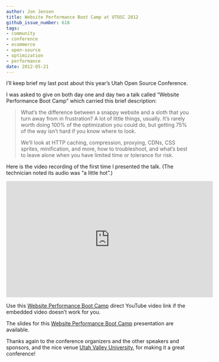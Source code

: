 ```yaml
---
author: Jon Jensen
title: Website Performance Boot Camp at UTOSC 2012
github_issue_number: 618
tags:
- community
- conference
- ecommerce
- open-source
- optimization
- performance
date: 2012-05-21
---
```




I’ll keep brief my last post about this year’s Utah Open Source Conference.

I was asked to give on both day one and day two a talk called “Website Performance Boot Camp” which carried this brief description:

> 
> 
> 
> 
> What’s the difference between a snappy website and a sloth that you turn away from in frustration? A lot of little things, usually. It’s rarely worth doing 100% of the optimization you could do, but getting 75% of the way isn’t hard if you know where to look.
> 
> 
> 
> 
> 
> We’ll look at HTTP caching, compression, proxying, CDNs, CSS sprites, minification, and more, how to troubleshoot, and what’s best to leave alone when you have limited time or tolerance for risk.
> 
> 
> 
> 

Here is the video recording of the first time I presented the talk. (The technician noted its audio was “a little hot”.)

<iframe allowfullscreen="" frameborder="0" height="315" src="https://www.youtube.com/embed/ItkF8V7DzyQ?rel=0" width="560"></iframe>

Use this [Website Performance Boot Camp](https://www.youtube.com/watch?v=ItkF8V7DzyQ) direct YouTube video link if the embedded video doesn’t work for you.

The slides for this [Website Performance Boot Camp](https://jon.endpoint.com/utosc-2012/website-performance-boot-camp.html) presentation are available.

Thanks again to the conference organizers and the other speakers and sponsors, and the nice venue [Utah Valley University](https://www.uvu.edu/), for making it a great conference!


